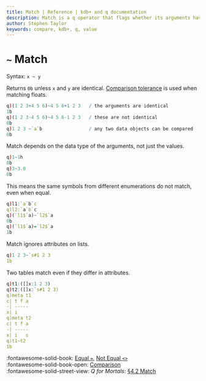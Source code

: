 ```yaml
---
title: Match | Reference | kdb+ and q documentation
description: Match is a q operator that flags whether its arguments have the same value.
author: Stephen Taylor
keywords: compare, kdb+, q, value
---
```

# `~` Match




Syntax: `x ~ y` 

Returns `0b` unless `x` and `y` are identical. [Comparison tolerance](../basics/precision.md#comparison-tolerance) is used when matching floats. 

```q
q)(1 2 3+4 5 6)~4 5 6+1 2 3   / the arguments are identical
1b
q)(1 2 3-4 5 6)~4 5 6-1 2 3   / these are not identical
0b
q)1 2 3 ~`a`b                 / any two data objects can be compared
0b
```

Match depends on the data type of the arguments, not just the values.

```q
q)1~1h
0b
q)3~3.0
0b
```

This means the same symbols from different enumerations do not match, even when equal.

```q
q)l1:`a`b`c
q)l2:`a`b`c
q)(`l1$`a)~`l2$`a
0b
q)(`l1$`a)=`l2$`a
1b
```

Match ignores attributes on lists.

```q
q)1 2 3~`s#1 2 3
1b
```

Two tables match even if they differ in attributes.

```q
q)t1:([]x:1 2 3)
q)t2:([]x:`s#1 2 3)
q)meta t1
c| t f a
-| -----
x| i
q)meta t2
c| t f a
-| -----
x| i   s
q)t1~t2
1b
```

:fontawesome-solid-book: 
[Equal `=`](equal.md), [Not Equal `<>`](not-equal.md)
<br>
:fontawesome-solid-book-open: 
[Comparison](../basics/comparison.md)
<br>
:fontawesome-solid-street-view: 
_Q for Mortals_: [§4.2 Match](/q4m3/4_Operators/#42-match)
